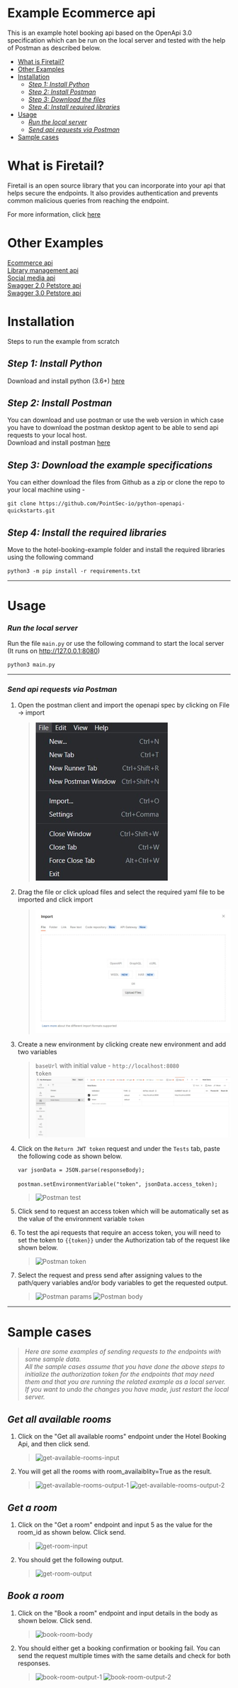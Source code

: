 # Example Ecommerce api

This is an example hotel booking api based on the OpenApi 3.0 specification which can be run on the local server and tested with the help of Postman as described below.

  - [What is Firetail?](#what-is-firetail)
  - [Other Examples](#other-examples)
  - [Installation](#installation)
    - [*Step 1: Install Python*](#step-1-install-python)
    - [*Step 2: Install Postman*](#step-2-install-postman)
    - [*Step 3: Download the files*](#step-3-download-the-files)
    - [*Step 4: Install required libraries*](#step-3-install-required-libraries)
  - [Usage](#usage)
    - [*Run the local server*](#run-the-local-server)
    - [*Send api requests via Postman*](#sending-api-requests-via-postman)
  - [Sample cases](#sample-cases)
  
What is Firetail? 
===
Firetail is an open source library that you can incorporate into your api that 
helps secure the endpoints. It also provides authentication and prevents common malicious queries from reaching the endpoint.

For more information, click [here](https://pointsecio.readthedocs.io/en/latest/)


Other Examples
===
[Ecommerce api](../ecommerce-example/README.MD)<br>
[Library management api](../library-management-example/README.MD)<br>
[Social media api](../social-media-example/README.MD)<br>
[Swagger 2.0 Petstore api](../swagger-petstore-2.0-example/README.MD)<br>
[Swagger 3.0 Petstore api](../swagger-petstore-3.0-example/README.MD)

Installation
===
Steps to run the example from scratch

## *Step 1: Install Python*

Download and install python (3.6+) [here](https://www.python.org/downloads/)


## *Step 2: Install Postman*

You can download and use postman or use the web version in which case you have to download the postman desktop agent to be able to send api requests to your local host.<br>
Download and install postman [here](https://www.postman.com/downloads/)


## *Step 3: Download the example specifications*

You can either download the files from Github as a zip or clone the repo to your local machine using -
```
git clone https://github.com/PointSec-io/python-openapi-quickstarts.git
```


## *Step 4: Install the required libraries*

Move to the hotel-booking-example folder and install the required libraries using the following command
```
python3 -m pip install -r requirements.txt
```
***

Usage
===

### *Run the local server*

Run the file `main.py` or use the following command  to start the local server (It runs on http://127.0.0.1:8080)
```
python3 main.py
```
***

### *Send api requests via Postman*

1. Open the postman client and import the openapi spec by clicking on File -> import
    >![Import yaml to postman](../assets/images/library/postman-import.jpg)

2. Drag the file or click upload files and select the required yaml file to be imported and click import
    >![Postman import dialog](../assets/images/library/postman-import-file.jpg)

3. Create a new environment by clicking create new environment and add two variables
    >`baseUrl` with initial value - `http://localhost:8080`<br>
    >`token`
    >![Postman environment](../assets/images/library/postman-environment.jpg)

4. Click on the `Return JWT token` request and under the `Tests` tab, paste the following code as shown below.
    ```
    var jsonData = JSON.parse(responseBody);

    postman.setEnvironmentVariable("token", jsonData.access_token);

   ```
    >![Postman test](/assets/images/library/postman-test.jpg)
   

5. Click send to request an access token which will be automatically set as the value of the environment variable `token`

6. To test the api requests that require an access token, you will need to set the token to `{{token}}` under the Authorization tab of the request like shown below.
    >![Postman token](../assets/images/library/postman-token.jpg)

7. Select the request and press send after assigning values to the path/query variables and/or body variables to get the requested output.
    >![Postman params](../assets/images/library/postman-param.jpg)
    >![Postman body](../assets/images/library/postman-body.jpg)
***
Sample cases
===
>*Here are some examples of sending requests to the endpoints with some sample data.<br>All the sample cases assume that you have done the above steps to initialize the authorization token for the endpoints that may need them and that you are running the related example as a local server.<br>
If you want to undo the changes you have made, just restart the local server.*

## *Get all available rooms*
1. Click on the "Get all available rooms" endpoint under the Hotel Booking Api, and then click send.
    >![get-available-rooms-input](../assets/images/hotel/samples/get-available-rooms-input.png)
2. You will get all the rooms with room_availaiblity=True as the result.
    >![get-available-rooms-output-1](../assets/images/hotel/samples/get-available-rooms-output-1.png)
    >![get-available-rooms-output-2](../assets/images/hotel/samples/get-available-rooms-output-2.png)

## *Get a room*
1. Click on the "Get a room" endpoint and input 5 as the value for the room_id as shown below. Click send.
    >![get-room-input](../assets/images/hotel/samples/get-room-input.png)
2. You should get the following output.
    >![get-room-output](../assets/images/hotel/samples/get-room-output.png)

## *Book a room*
1. Click on the "Book a room" endpoint and input details in the body as shown below. Click send.
    >![book-room-body](../assets/images/hotel/samples/book-room-body.png)
2. You should either get a booking confirmation or booking fail. You can send the request multiple times with the same details and check for both responses.
    >![book-room-output-1](../assets/images/hotel/samples/book-room-output-1.png)
    >![book-room-output-2](../assets/images/hotel/samples/book-room-output-2.png)